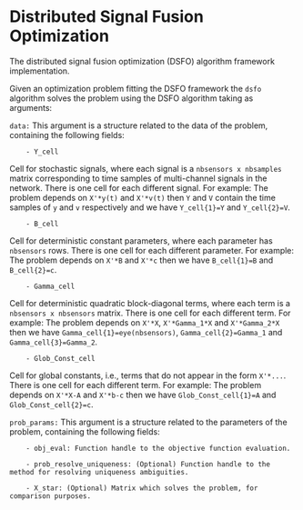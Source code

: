 # Distributed Signal Fusion Optimization
 The distributed signal fusion optimization (DSFO) algorithm framework implementation.

 Given an optimization problem fitting the DSFO framework the `dsfo` algorithm solves the problem using the DSFO algorithm taking as arguments:

 `data:` This argument is a structure related to the data of the problem, containing the following fields:

        - Y_cell
Cell for stochastic signals, where each signal is a `nbsensors x nbsamples` matrix corresponding to time samples of multi-channel signals in the network. There is one cell for each different signal.
For example: The problem depends on `X'*y(t)` and `X'*v(t)` then `Y` and `V` contain the time samples of `y` and `v` respectively and we have `Y_cell{1}=Y` and `Y_cell{2}=V`.

        - B_cell
Cell for deterministic constant parameters, where each parameter has `nbsensors` rows. There is one cell for each different parameter.
For example: The problem depends on `X'*B` and `X'*c` then we have `B_cell{1}=B` and `B_cell{2}=c`.

        - Gamma_cell
Cell for deterministic quadratic block-diagonal terms, where each term is a `nbsensors x nbsensors` matrix. There is one cell for each different term.
For example: The problem depends on `X'*X`, `X'*Gamma_1*X` and `X'*Gamma_2*X` then we have `Gamma_cell{1}=eye(nbsensors)`, `Gamma_cell{2}=Gamma_1` and `Gamma_cell{3}=Gamma_2`.

        - Glob_Const_cell
Cell for global constants, i.e., terms that do not appear in the form `X'*...`. There is one cell for each different term.
For example: The problem depends on `X'*X-A` and `X'*b-c` then we have `Glob_Const_cell{1}=A` and `Glob_Const_cell{2}=c`.


`prob_params:` This argument is a structure related to the parameters of the problem, containing the following fields:

        - obj_eval: Function handle to the objective function evaluation. 

        - prob_resolve_uniqueness: (Optional) Function handle to the method for resolving uniqueness ambiguities.

        - X_star: (Optional) Matrix which solves the problem, for comparison purposes.

